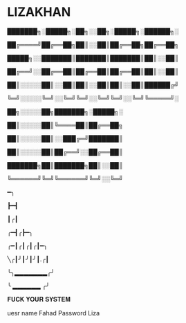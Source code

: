 # LIZAKHAN
███████╗░█████╗░██╗░░██╗░█████╗░██████╗░

██╔════╝██╔══██╗██║░░██║██╔══██╗██╔══██╗

█████╗░░███████║███████║███████║██║░░██║

██╔══╝░░██╔══██║██╔══██║██╔══██║██║░░██║

██║░░░░░██║░░██║██║░░██║██║░░██║██████╔╝

╚═╝░░░░░╚═╝░░╚═╝╚═╝░░╚═╝╚═╝░░╚═╝╚═════╝░

██╗░░░░░██╗███████╗░█████╗░

██║░░░░░██║╚════██║██╔══██╗

██║░░░░░██║░░███╔═╝███████║

██║░░░░░██║██╔══╝░░██╔══██║

███████╗██║███████╗██║░░██║

╚══════╝╚═╝╚══════╝╚═╝░░╚═╝

━╮

┣━┫

┃╭┃

╭━┫╭┣━╮

╭━┃╭┃╭┃╭┃━╮

╲╭┃╯┃╯┃╯┃.╭┃

╰╮▂▂▂▂▂▂▂╭╯

╰ ▂▂▂▂▂▂ ╭╯

𝐅𝐔𝐂𝐊 𝐘𝐎𝐔𝐑 𝐒𝐘𝐒𝐓𝐄𝐌

uesr name Fahad
Password Liza
